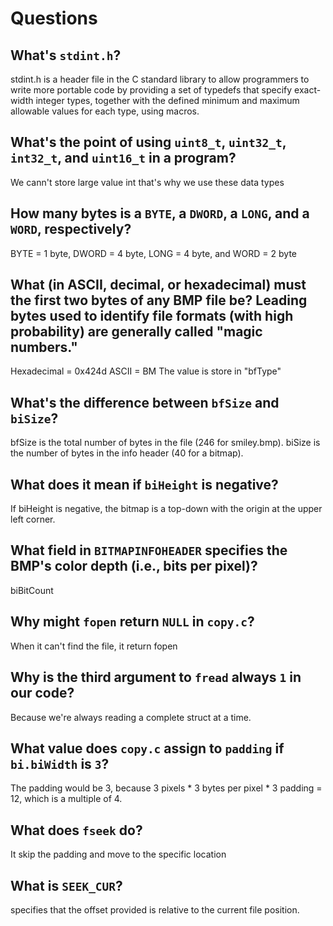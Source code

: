 # Questions

## What's `stdint.h`?

stdint.h is a header file in the C standard library to allow programmers to write more portable code by providing a set of typedefs that specify exact-width integer types, together with the defined minimum and maximum allowable values for each type, using macros.

## What's the point of using `uint8_t`, `uint32_t`, `int32_t`, and `uint16_t` in a program?

We cann't store large value int that's why we use these data types

## How many bytes is a `BYTE`, a `DWORD`, a `LONG`, and a `WORD`, respectively?

 BYTE = 1 byte, DWORD = 4 byte, LONG = 4 byte, and WORD = 2 byte

## What (in ASCII, decimal, or hexadecimal) must the first two bytes of any BMP file be? Leading bytes used to identify file formats (with high probability) are generally called "magic numbers."

Hexadecimal = 0x424d
ASCII = BM
The value is store in "bfType"

## What's the difference between `bfSize` and `biSize`?

bfSize is the total number of bytes in the file (246 for smiley.bmp).
biSize is the number of bytes in the info header (40 for a bitmap).

## What does it mean if `biHeight` is negative?

If biHeight is negative, the bitmap is a top-down with the origin at the upper left corner.

## What field in `BITMAPINFOHEADER` specifies the BMP's color depth (i.e., bits per pixel)?

biBitCount

## Why might `fopen` return `NULL` in `copy.c`?

When it can't find the file, it return fopen

## Why is the third argument to `fread` always `1` in our code?

Because we're always reading a complete struct at a time.

## What value does `copy.c` assign to `padding` if `bi.biWidth` is `3`?

The padding would be 3, because 3 pixels * 3 bytes per pixel * 3 padding = 12,
which is a multiple of 4.

## What does `fseek` do?

It skip the padding and move to the specific location

## What is `SEEK_CUR`?

specifies that the offset provided is relative to the current file position.
